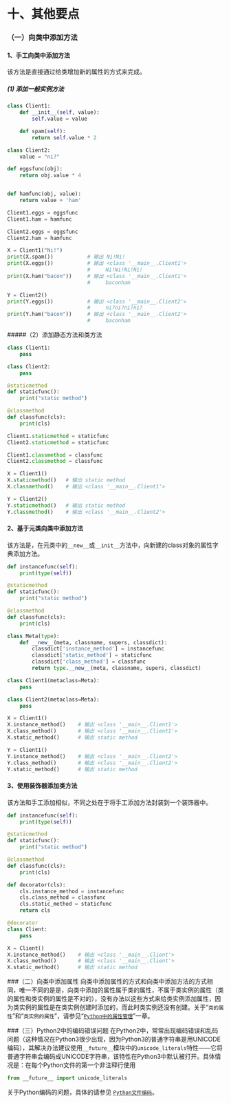 
十、其他要点
=========

### （一）向类中添加方法

#### 1、手工向类中添加方法
该方法是直接通过给类增加新的属性的方式来完成。

##### (1) 添加一般实例方法
```python
class Client1:
    def __init__(self, value):
        self.value = value

    def spam(self):
        return self.value * 2

class Client2:
    value = "ni?"

def eggsfunc(obj):
    return obj.value * 4


def hamfunc(obj, value):
    return value + 'ham'

Client1.eggs = eggsfunc
Client1.ham = hamfunc

Client2.eggs = eggsfunc
Client2.ham = hamfunc

X = Client1("Ni!")
print(X.spam())           # 输出 Ni!Ni!
print(X.eggs())           # 输出 <class '__main__.Client1'>
                          #     Ni!Ni!Ni!Ni!
print(X.ham("bacon"))     # 输出 <class '__main__.Client1'>
                          #     baconham

Y = Client2()
print(Y.eggs())           # 输出 <class '__main__.Client2'>
                          #     ni?ni?ni?ni?
print(Y.ham("bacon"))     # 输出 <class '__main__.Client2'>
                          #     baconham
```

#####（2）添加静态方法和类方法
```python
class Client1:
    pass

class Client2:
    pass

@staticmethod
def staticfunc():
    print("static method")

@classmethod
def classfunc(cls):
    print(cls)

Client1.staticmethod = staticfunc
Client2.staticmethod = staticfunc

Client1.classmethod = classfunc
Client2.classmethod = classfunc

X = Client1()
X.staticmethod()   # 输出 static method
X.classmethod()    # 输出 <class '__main__.Client1'>

Y = Client2()
Y.staticmethod()   # 输出 static method
Y.classmethod()    # 输出 <class '__main__.Client2'>
```

#### 2、基于元类向类中添加方法
该方法是，在元类中的`__new__`或`__init__`方法中，向新建的class对象的属性字典添加方法。
```python
def instancefunc(self):
    print(type(self))

@staticmethod
def staticfunc():
    print("static method")

@classmethod
def classfunc(cls):
    print(cls)

class Meta(type):
    def __new__(meta, classname, supers, classdict):
        classdict['instance_method'] = instancefunc
        classdict['static_method'] = staticfunc
        classdict['class_method'] = classfunc
        return type.__new__(meta, classname, supers, classdict)

class Client1(metaclass=Meta):
    pass

class Client2(metaclass=Meta):
    pass

X = Client1()
X.instance_method()    # 输出 <class '__main__.Client1'>
X.class_method()       # 输出 <class '__main__.Client1'>
X.static_method()      # 输出 static method

Y = Client1()
Y.instance_method()    # 输出 <class '__main__.Client2'>
Y.class_method()       # 输出 <class '__main__.Client2'>
Y.static_method()      # 输出 static method
```

#### 3、使用装饰器添加类方法
该方法和手工添加相似，不同之处在于将手工添加方法封装到一个装饰器中。
```python
def instancefunc(self):
    print(type(self))

@staticmethod
def staticfunc():
    print("static method")

@classmethod
def classfunc(cls):
    print(cls)

def decorator(cls):
    cls.instance_method = instancefunc
    cls.class_method = classfunc
    cls.static_method = staticfunc
    return cls

@decorator
class Client:
    pass

X = Client()
X.instance_method()    # 输出 <class '__main__.Client'>
X.class_method()       # 输出 <class '__main__.Client'>
X.static_method()      # 输出 static method
```

###（二）向类中添加属性
向类中添加属性的方式和向类中添加方法的方式相同，唯一不同的是是，向类中添加的属性属于类的属性，不属于类实例的属性（类的属性和类实例的属性是不对的），没有办法以这些方式来给类实例添加属性，因为类实例的属性是在类实例创建时添加的，而此时类实例还没有创建。关于“`类的属性`”和“`类实例的属性`”，请参见“[`Python中的属性管理`](./python-attr.md)”一章。


###（三）Python2中的编码错误问题
在Python2中，常常出现编码错误和乱码问题（这种情况在Python3很少出现，因为Python3的普通字符串是用UNICODE编码），其解决办法建议使用`__future__`模块中的`unicode_literals`特性——它将普通字符串会编码成UNICODE字符串，该特性在Python3中默认被打开。具体情况是：在每个Python文件的第一个非注释行使用
```python
from __future__ import unicode_literals
```

关于Python编码的问题，具体的请参见 [`Python文件编码`](./python-file-encoding.md)。
